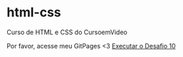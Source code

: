 # html-css
 Curso de HTML e CSS do CursoemVideo
  

Por favor, acesse meu GitPages <3
<a href="https://icaroamb.github.io/html-css/desafios/d010/index.html"> Executar o Desafio 10</a>